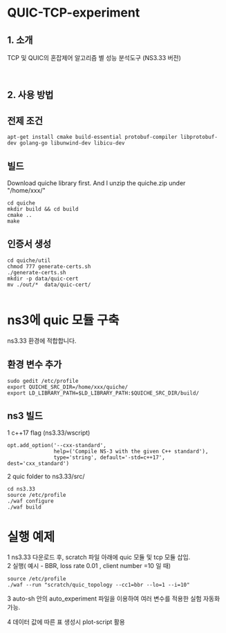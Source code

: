 # QUIC-TCP-experiment

## 1. 소개

TCP 및 QUIC의 혼잡제어 알고리즘 별 성능 분석도구 (NS3.33 버전)

<br>

## 2. 사용 방법

## 전제 조건

```
apt-get install cmake build-essential protobuf-compiler libprotobuf-dev golang-go libunwind-dev libicu-dev
```

## 빌드

Download quiche library first. And I unzip the quiche.zip under "/home/xxx/"

```
cd quiche
mkdir build && cd build
cmake ..
make
```

## 인증서 생성

```
cd quiche/util
chmod 777 generate-certs.sh
./generate-certs.sh
mkdir -p data/quic-cert
mv ./out/*  data/quic-cert/


```

# ns3에 quic 모듈 구축

ns3.33 환경에 적합합니다.

## 환경 변수 추가

```
sudo gedit /etc/profile
export QUICHE_SRC_DIR=/home/xxx/quiche/
export LD_LIBRARY_PATH=$LD_LIBRARY_PATH:$QUICHE_SRC_DIR/build/
```

## ns3 빌드

1 c++17 flag (ns3.33/wscript)

```
opt.add_option('--cxx-standard',
               help=('Compile NS-3 with the given C++ standard'),
               type='string', default='-std=c++17', dest='cxx_standard')
```

2 quic folder to ns3.33/src/

```
cd ns3.33
source /etc/profile
./waf configure
./waf build
```

# 실행 예제

1 ns3.33 다운로드 후, scratch 파일 아래에 quic 모듈 및 tcp 모듈 삽입.  
2 실행( 예시 - BBR, loss rate 0.01 , client number =10 일 때)

```
source /etc/profile
./waf --run "scratch/quic_topology --cc1=bbr --lo=1 --i=10"
```

3 auto-sh 안의 auto_experiment 파일을 이용하여 여러 변수를 적용한 실험 자동화 가능.

4 데이터 값에 따른 표 생성시 plot-script 활용
